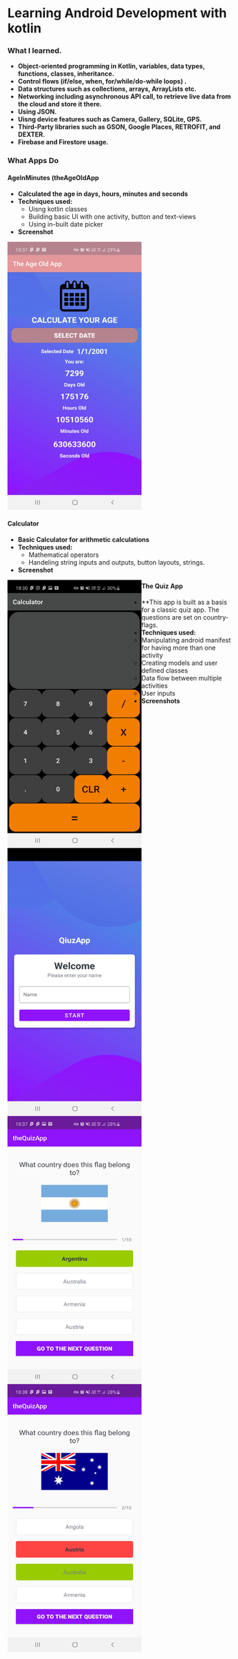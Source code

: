 # Learning Android Development with kotlin

### What I learned.
* **Object-oriented programming in Kotlin, variables, data types, functions, classes, inheritance.**
* **Control flows (if/else, when, for/while/do-while loops) .**
* **Data structures such as collections, arrays, ArrayLists etc.**
* **Networking including asynchronous API call, to retrieve live data from the cloud and store it there.**
* **Using JSON.**
* **Uisng device features such as Camera, Gallery, SQLite, GPS.**
* **Third-Party libraries such as GSON, Google Places, RETROFIT, and DEXTER.**
* **Firebase and Firestore usage.**

### What Apps Do

#### AgeInMinutes (theAgeOldApp

* **Calculated the age in days, hours, minutes and seconds**
* **Techniques used:**
  * Uisng kotlin classes
  * Building basic UI with one activity, button and text-views
  * Using in-built date picker
* **Screenshot**
<img alt="theageoldapp" aign="left" width="300px" height="600px" src="/screenshots/theageoldapp.jpg" />

#### Calculator

* **Basic Calculator for arithmetic calculations**
* **Techniques used:**
  * Mathematical operators
  * Handeling string inputs and outputs, button layouts, strings.
* **Screenshot**
<img alt="calculator" align="left" width="300px" height="600px" src="/screenshots/calculator.jpg" />

#### The Quiz App

* **This app is built as a basis for a classic quiz app. The questions are set on country-flags.
* **Techniques used:**
  * Manipulating android manifest for having more than one activity
  * Creating models and user defined classes
  * Data flow between multiple activities
  * User inputs
* **Screenshots**
<img alt="theQuizApp1" align="left" width="300px" height="600px" src="/screenshots/quiz_login.jpg" />
<img alt="theQuizApp2" align="left" width="300px" height="600px" src="/screenshots/quiz_correct.jpg" />
<img alt="theQuizApp3" align="left" width="300px" height="600px" src="/screenshots/quiz_incorrect.jpg" />
 
